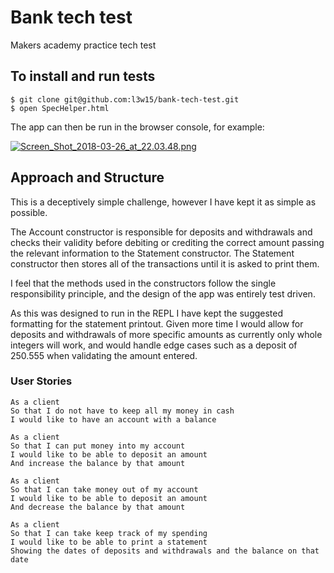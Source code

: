 # Bank tech test
Makers academy practice tech test

## To install and run tests
```
$ git clone git@github.com:l3w15/bank-tech-test.git
$ open SpecHelper.html
```
The app can then be run in the browser console, for example:

[![Screen_Shot_2018-03-26_at_22.03.48.png](https://s6.postimg.org/wu7dggw3l/Screen_Shot_2018-03-26_at_22.03.48.png)](https://postimg.org/image/kfklg54l9/)

## Approach and Structure

This is a deceptively simple challenge, however I have kept it as simple as possible.

The Account constructor is responsible for deposits and withdrawals and checks their validity before debiting or crediting the correct amount passing the relevant information to the Statement constructor. The Statement constructor then stores all of the transactions until it is asked to print them.

I feel that the methods used in the constructors follow the single responsibility principle, and the design of the app was entirely test driven.

As this was designed to run in the REPL I have kept the suggested formatting for the statement printout. Given more time I would allow for deposits and withdrawals of more specific amounts as currently only whole integers will work, and would handle edge cases such as a deposit of 250.555 when validating the amount entered.


### User Stories
```
As a client
So that I do not have to keep all my money in cash
I would like to have an account with a balance
```

```
As a client
So that I can put money into my account
I would like to be able to deposit an amount
And increase the balance by that amount
```

```
As a client
So that I can take money out of my account
I would like to be able to deposit an amount
And decrease the balance by that amount
```

```
As a client
So that I can take keep track of my spending
I would like to be able to print a statement
Showing the dates of deposits and withdrawals and the balance on that date
```
